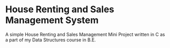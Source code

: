 # House Renting and Sales Management System

A simple House Renting and Sales Management Mini Project written in C as a part of my Data Structures course in B.E.
